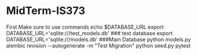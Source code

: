 # MidTerm-IS373
First Make sure to use commands 
echo $DATABASE_URL
export DATABASE_URL='sqlite:///test_models.db' ### test database 
export DATABASE_URL='sqlite:///models.db' ###Main Database 
python models.py 
alembic revision --autogenerate -m "Test Migration"
python seed.py 
pytest



